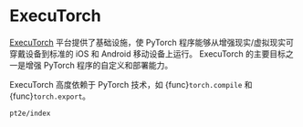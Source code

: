 # ExecuTorch

[ExecuTorch](https://pytorch.org/executorch/stable/index.html) 平台提供了基础设施，使 PyTorch 程序能够从增强现实/虚拟现实可穿戴设备到标准的 iOS 和 Android 移动设备上运行。 ExecuTorch 的主要目标之一是增强 PyTorch 程序的自定义和部署能力。

ExecuTorch 高度依赖于 PyTorch 技术，如 {func}`torch.compile` 和 {func}`torch.export`。

```{toctree}
pt2e/index
```
